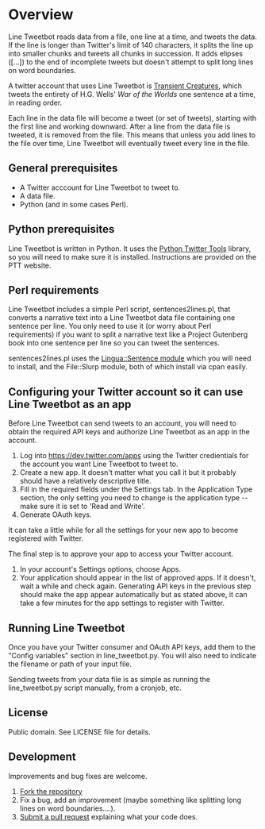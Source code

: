 # Overview

Line Tweetbot reads data from a file, one line at a time, and tweets the data. If the line is longer than Twitter's limit of 140 characters, it splits the line up into smaller chunks and tweets all chunks in succession. It adds elipses ([...]) to the end of incomplete tweets but doesn't attempt to split long lines on word boundaries.

A twitter account that uses Line Tweetbot is [Transient Creatures](https://twitter.com/WotWSentences), which tweets the entirety of H.G. Wells' _War of the Worlds_ one sentence at a time, in reading order.

Each line in the data file will become a tweet (or set of tweets), starting with the first line and working downward. After a line from the data file is tweeted, it is removed from the file. This means that unless you add lines to the file over time, Line Tweetbot will eventually tweet every line in the file.

## General prerequisites

* A Twitter acccount for Line Tweetbot to tweet to.
* A data file. 
* Python (and in some cases Perl).

## Python prerequisites

Line Tweetbot is written in Python. It uses the [Python Twitter Tools](http://mike.verdone.ca/twitter/) library, so you will need to make sure it is installed. Instructions are provided on the PTT website.

## Perl requirements

Line Tweetbot includes a simple Perl script, sentences2lines.pl, that converts a narrative text into a Line Tweetbot data file containing one sentence per line. You only need to use it (or worry about Perl requirements) if you want to split a narrative text like a Project Gutenberg book into one sentence per line so you can tweet the sentences. 

sentences2lines.pl uses the [Lingua::Sentence module](http://search.cpan.org/~achimru/Lingua-Sentence-1.00/lib/Lingua/Sentence.pm) which you will need to install, and the File::Slurp module, both of which install via cpan easily.

## Configuring your Twitter account so it can use Line Tweetbot as an app

Before Line Tweetbot can send tweets to an account, you will need to obtain the required API keys and authorize Line Tweetbot as an app in the account.

1. Log into https://dev.twitter.com/apps using the Twitter credientials for the account you want Line Tweetbot to tweet to.
2. Create a new app. It doesn't matter what you call it but it probably should have a relatively descriptive title.
3. Fill in the required fields under the Settings tab. In the Application Type section, the only setting you need to change is the application type -- make sure it is set to 'Read and Write'.
3. Generate OAuth keys.

It can take a little while for all the settings for your new app to become registered with Twitter.

The final step is to approve your app to access your Twitter account.

1. In your account's Settings options, choose Apps.
2. Your application should appear in the list of approved apps. If it doesn't, wait a while and check again. Generating API keys in the previous step should make the app appear automatically but as stated above, it can take a few minutes for the app settings to register with Twitter.

## Running Line Tweetbot

Once you have your Twitter consumer and OAuth API keys, add them to the "Config variables" section in line_tweetbot.py. You will also need to indicate the filename or path of your input file.

Sending tweets from your data file is as simple as running the line_tweetbot.py script manually, from a cronjob, etc.

## License

Public domain. See LICENSE file for details.

## Development

Improvements and bug fixes are welcome.

1. [Fork the repository](https://help.github.com/articles/fork-a-repo)
2. Fix a bug, add an improvement (maybe something like splitting long lines on word boundaries....). 
3. [Submit a pull request](https://help.github.com/articles/creating-a-pull-request) explaining what your code does.

